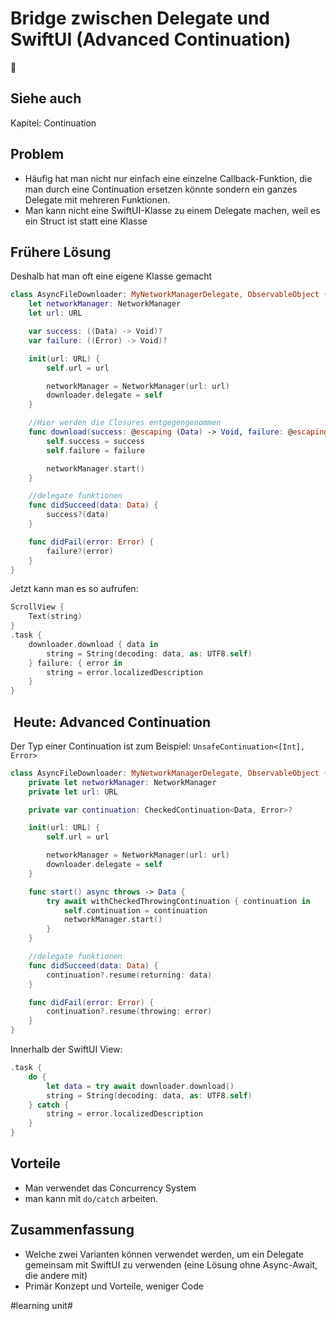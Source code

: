 # Bridge zwischen Delegate und SwiftUI (Advanced Continuation)
🌉

## Siehe auch

Kapitel: Continuation


## Problem

- Häufig hat man nicht nur einfach eine einzelne Callback-Funktion, die man durch eine Continuation ersetzen könnte sondern ein ganzes Delegate mit mehreren Funktionen.
- Man kann nicht eine SwiftUI-Klasse zu einem Delegate machen, weil es ein Struct ist statt eine Klasse

## Frühere Lösung

Deshalb hat man oft eine eigene Klasse gemacht

```swift
class AsyncFileDownloader: MyNetworkManagerDelegate, ObservableObject {
    let networkManager: NetworkManager
    let url: URL

    var success: ((Data) -> Void)?
    var failure: ((Error) -> Void)?

    init(url: URL) {
        self.url = url

        networkManager = NetworkManager(url: url)
        downloader.delegate = self
    }

	//Hier werden die Closures entgegengenommen
    func download(success: @escaping (Data) -> Void, failure: @escaping (Error) -> Void) {
        self.success = success
        self.failure = failure

        networkManager.start()
    }

	//delegate funktionen
    func didSucceed(data: Data) {
        success?(data)
    }

    func didFail(error: Error) {
        failure?(error)
    }
}
```

Jetzt kann man es so aufrufen:

```swift
ScrollView {
	Text(string)
}
.task {
	downloader.download { data in
		string = String(decoding: data, as: UTF8.self)
	} failure: { error in
		string = error.localizedDescription
	}
}
```


##  Heute: Advanced Continuation

Der Typ einer Continuation ist zum Beispiel: `UnsafeContinuation<[Int], Error>`


```swift
class AsyncFileDownloader: MyNetworkManagerDelegate, ObservableObject {
    private let networkManager: NetworkManager
    private let url: URL

    private var continuation: CheckedContinuation<Data, Error>?

    init(url: URL) {
        self.url = url

        networkManager = NetworkManager(url: url)
        downloader.delegate = self
    }

    func start() async throws -> Data {
        try await withCheckedThrowingContinuation { continuation in
            self.continuation = continuation
            networkManager.start()
        }
    }

	//delegate funktionen
    func didSucceed(data: Data) {
        continuation?.resume(returning: data)
    }

    func didFail(error: Error) {
        continuation?.resume(throwing: error)
    }
}
```

Innerhalb der SwiftUI View:

```swift
.task {
    do {
        let data = try await downloader.download()
        string = String(decoding: data, as: UTF8.self)
    } catch {
        string = error.localizedDescription
    }
}
```

## Vorteile
- Man verwendet das Concurrency System
- man kann mit `do/catch` arbeiten.

## Zusammenfassung
- Welche zwei Varianten können verwendet werden, um ein Delegate gemeinsam mit SwiftUI zu verwenden (eine Lösung ohne Async-Await, die andere mit)
- Primär Konzept und Vorteile, weniger Code

#learning unit#